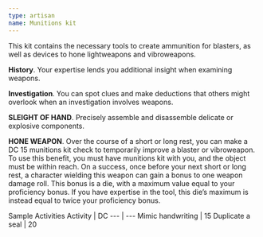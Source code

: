 ```yaml
---
type: artisan
name: Munitions kit
---
```

This kit contains the necessary tools to create ammunition for blasters, as well as devices to hone lightweapons and vibroweapons.

__History__. Your expertise lends you additional insight when examining weapons.

__Investigation__. You can spot clues and make deductions that others might overlook when an investigation involves weapons.

__SLEIGHT OF HAND__. 
Precisely assemble and disassemble delicate or explosive components.

__HONE WEAPON__. 
Over the course of a short or long rest, you can make a DC 15 munitions kit check to temporarily improve a blaster or vibroweapon. To use this benefit, you must have munitions kit with you, and the object must be within reach. On a success, once before your next short or long rest, a character wielding this weapon can gain a bonus to one weapon damage roll. This bonus is a die, with a maximum value equal to your proficiency bonus. If you have expertise in the tool, this die’s maximum is instead equal to twice your proficiency bonus.

Sample Activities
Activity | DC
--- | ---
Mimic handwriting | 15
Duplicate a seal | 20
